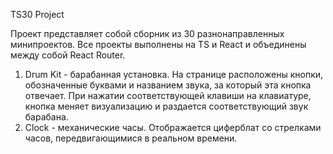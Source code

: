TS30 Project

Проект представляет собой сборник из 30 разнонаправленных минипроектов.
Все проекты выполнены на TS и React и объединены между собой React Router.

1. Drum Kit - барабанная установка. На странице расположены кнопки, обозначенные буквами и названием звука, за который эта кнопка отвечает. 
При нажатии соответствующей клавиши на клавиатуре, кнопка меняет визуализацию и раздается соответствующий звук барабана.
2. Сlock - механические часы. Отображается циферблат со стрелками часов, передвигающимися в реальном времени.



